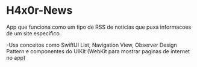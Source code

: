 # H4x0r-News
App que funciona como um tipo de RSS de noticias que puxa informacoes de um site especifico.

-Usa conceitos como SwiftUI List, Navigation View, Observer Design Pattern e componentes do UIKit (WebKit para mostrar paginas de internet no app) 
